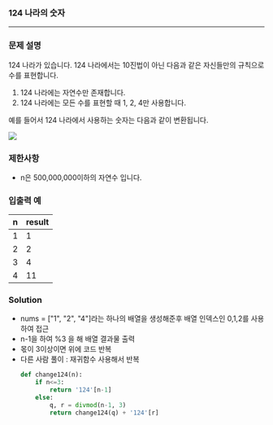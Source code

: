 ### 124 나라의 숫자
***
### 문제 설명
124 나라가 있습니다. 124 나라에서는 10진법이 아닌 다음과 같은 자신들만의 규칙으로 수를 표현합니다.

1. 124 나라에는 자연수만 존재합니다.
2. 124 나라에는 모든 수를 표현할 때 1, 2, 4만 사용합니다.   

예를 들어서 124 나라에서 사용하는 숫자는 다음과 같이 변환됩니다.

![](https://velog.velcdn.com/images/chaeri93/post/28d17bfe-2220-4b02-898b-143625dda132/image.png)

### 제한사항
- n은 500,000,000이하의 자연수 입니다.
### 입출력 예
|n|result|
|---|---|
|1|1|
|2|2|
|3|4|
|4|11|

### Solution
- nums = ["1", "2", "4"]라는 하나의 배열을 생성해준후 배열 인덱스인 0,1,2를 사용하여 접근
- n-1을 하여 %3 을 해 배열 결과물 출력
- 몫이 3이상이면 위에 코드 반복
- 다른 사람 풀이 : 재귀함수 사용해서 반복
    ```python
    def change124(n):
        if n<=3:
            return '124'[n-1]
        else:
            q, r = divmod(n-1, 3) 
            return change124(q) + '124'[r]
    ```